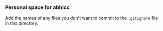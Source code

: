 ### Personal space for abhicc

Add the names of any files you don't want to commit to the ```.gitignore``` file in this directory.
